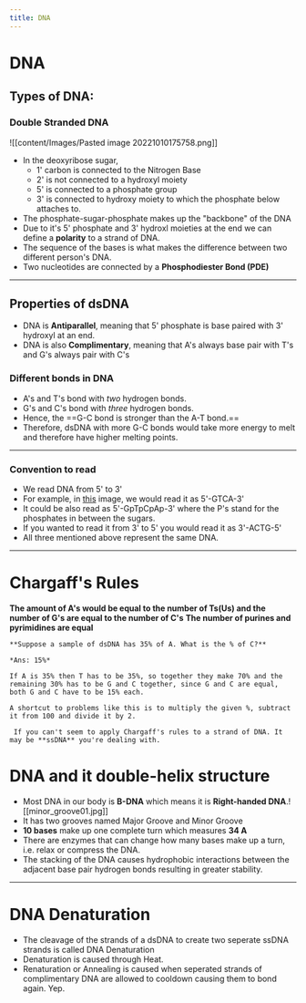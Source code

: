 ```yaml
---
title: DNA
---
```


# DNA
## Types of DNA:
### Double Stranded DNA
![[content/Images/Pasted image 20221010175758.png]]
+ In  the deoxyribose sugar, 
	+ 1' carbon is connected to the Nitrogen Base
	+ 2' is not connected to a hydroxyl moiety
	+ 5' is connected to a phosphate group
	+ 3' is connected to hydroxy moiety to which the phosphate below attaches to.
+ The phosphate-sugar-phosphate makes up the "backbone" of the DNA
+ Due to it's 5' phosphate and 3' hydroxl moieties at the end we can define a **polarity** to a strand of DNA.
+ The sequence of the bases is what makes the difference between two different person's DNA.
+ Two nucleotides are connected by a **Phosphodiester Bond (PDE)** 
---
## Properties of dsDNA
+ DNA is **Antiparallel**, meaning that 5' phosphate is base paired with 3' hydroxyl at an end.
+ DNA is also **Complimentary**, meaning that A's always base pair with T's and G's always pair with C's
### Different bonds in DNA
+ A's and T's bond with *two* hydrogen bonds.
+ G's and C's bond with *three* hydrogen bonds.
+ Hence, the ==G-C bond is stronger than the A-T bond.==
+ Therefore, dsDNA with more G-C bonds would take more energy to melt and therefore have higher melting points.
---
### Convention to read
 + We read DNA from 5' to 3' 
 + For example, in [this](obsidian://open?vault=Biochem&file=Pasted%20image%2020221010175758.png) image, we would read it as 5'-GTCA-3'
 + It could be also read as 5'-GpTpCpAp-3' where the P's stand for the phosphates in between the sugars.
 + If you wanted to read it from 3' to 5' you would read it as 3'-ACTG-5'
 + All three mentioned above represent the same DNA.
---
# Chargaff's Rules
**The amount of A's would be equal to the number of Ts(Us) and the number of G's are equal to the number of C's**
**The number of purines and pyrimidines are equal**

```ad-example
**Suppose a sample of dsDNA has 35% of A. What is the % of C?**

*Ans: 15%*

If A is 35% then T has to be 35%, so together they make 70% and the remaining 30% has to be G and C together, since G and C are equal, both G and C have to be 15% each.
```

```ad-tip
A shortcut to problems like this is to multiply the given %, subtract it from 100 and divide it by 2.

```

```ad-attention
 If you can't seem to apply Chargaff's rules to a strand of DNA. It may be **ssDNA** you're dealing with.

```

# DNA and it double-helix structure
+ Most DNA in our body is **B-DNA** which means it is **Right-handed DNA**.![[minor_groove01.jpg]]
+ It has two grooves named Major Groove and Minor Groove
+ **10 bases** make up one complete turn which measures **34 A**
+ There are enzymes that can change how many bases make up a turn, i.e. relax or compress the DNA.
+  The stacking of the DNA causes hydrophobic interactions between the adjacent base pair hydrogen bonds resulting in greater stability.
---
# DNA Denaturation
+ The cleavage of the strands of a dsDNA to create two seperate ssDNA strands is called DNA Denaturation
+ Denaturation is caused through Heat.
+ Renaturation or Annealing is caused when seperated strands of complimentary DNA are allowed to cooldown causing them to bond again. Yep.
